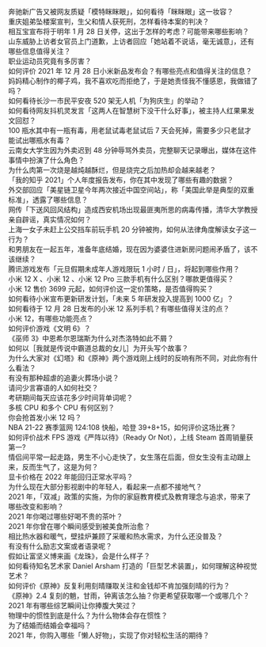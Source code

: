 奔驰新广告又被网友质疑「模特眯眯眼」，如何看待「眯眯眼」这一妆容？  
重庆姐弟坠楼案宣判，生父和情人获死刑，怎样看待本案的判决？  
相互宝宣布将于明年 1 月 28 日关停，这出于怎样的考虑？可能带来哪些影响？  
山东威胁上访者女官员上门道歉，上访者回应「她站着不说话，毫无诚意」，还有哪些信息值得关注？  
职业运动员究竟有多厉害？  
如何评价 2021 年 12 月 28 日小米新品发布会？有哪些亮点和值得关注的信息？  
妈妈精心制作的椰子鸡，我不喜欢吃而拒绝了，于是她责怪我不懂感恩，我做错了吗？  
如何看待长沙一市民平安夜 520 架无人机「为狗庆生」的举动？  
如何看待网友抖机灵发言「这两人在智慧树下没干什么好事」，被主持人红果果发文回怼？  
100 瓶水其中有一瓶有毒，用老鼠试毒老鼠试后 7 天会死掉，需要多少只老鼠才能试出哪瓶水有毒？  
云南女大学生因为外卖迟到 48 分钟辱骂外卖员，完整聊天记录曝出，媒体在这件事情中扮演了什么角色？  
为什么肉第一次烧是越炖越酥烂，但是烧完之后加热却会越来越老？  
「我的知乎 2021」个人年度报告发布，你在其中发现了哪些有趣的数据？  
外交部回应「美星链卫星今年两次接近中国空间站」，称「美国此举是典型的双重标准」，透露了哪些信息？  
网传「下送风回风结构」造成西安机场出现最匪夷所思的病毒传播，清华大学教授亲自辟谣，真实情况如何？  
上海一女子未赶上公交挡车前玩手机 20 分钟被拘，如何从法律角度解读女子这一行为？  
和男朋友在一起五年，准备年底结婚，现在因为婆婆住进新房问题闹矛盾了，该不该继续？  
腾讯游戏发布「元旦假期未成年人游戏限玩 1 小时 / 日」，将起到哪些作用？  
小米 12 X 、小米 12 、小米 12 Pro 三款手机有什么区别？哪款更值得买？  
小米 12 售价 3699 元起，如何评价这一定价策略，是否值得购买？  
如何看待小米宣布更新研发计划，「未来 5 年研发投入提高到 1000 亿」？  
如何看待于 12 月 28 日发布的小米 12 系列手机？有哪些值得关注的点？  
小米 12，有哪些功能亮点？  
如何评价游戏《文明 6》？  
《巫师 3》中恩希尔恩瑞斯为什么对杰洛特如此不屑？  
如何以［我就是传说中霸道总裁的女儿］为开头写个故事？  
为什么大家对《幻塔》和《原神》两个游戏刚上线时的反响有所不同，对此你有什么看法？  
有没有那种超虐的追妻火葬场小说？  
请问少言寡语的人如何社交？  
考研期间每天应该花多少时间背单词呢？  
多核 CPU 和多个 CPU 有何区别？  
你会抢首发小米 12 吗？  
NBA 21-22 赛季篮网 124:108 快船，哈登 39+8+15，如何评价这场比赛？  
如何评价战术 FPS 游戏《严阵以待》（Ready Or Not），上线 Steam 首周销量获第一?  
情侣间平常一起走路，男生不小心走快了，女生落在后面，但女生没有主动跟上来，反而生气了，这是为何？  
显卡价格在 2022 年能回归正常水平吗？  
为什么现在大部分影视剧中的年轻人，看起来一点都不接地气？  
2021 年，「双减」政策的实施，为你的家庭教育模式及教育理念与追求，带来了哪些改变和影响？  
2021 年你喝过哪些好喝不贵的茶叶？  
2021 年你曾在哪个瞬间感受到被美食所治愈？  
相比热水器和暖气，壁挂炉兼顾了采暖和热水需求，为什么还没普及？  
有没有什么励志文案或者语录呢？  
假如让富坚义博来画《龙珠》，会是什么样子？  
如何看待知名艺术家 Daniel Arsham 打造的「巨型艺术装置」，如何理解这种视觉艺术？  
如何评价《原神》反复利用刻晴赚取关注和金钱却不肯加强刻晴的行为？  
《原神》2.4 复刻的魈，甘雨，钟离该怎么抽？你更希望获取哪一个或哪几个？  
2021 年有哪些综艺瞬间让你捧腹大笑过？  
物理中的惯性到底是什么？为什么物体会存在惯性？  
为了结婚而结婚会幸福吗？  
2021 年，你购入哪些「懒人好物」，实现了你对轻松生活的期待？  
